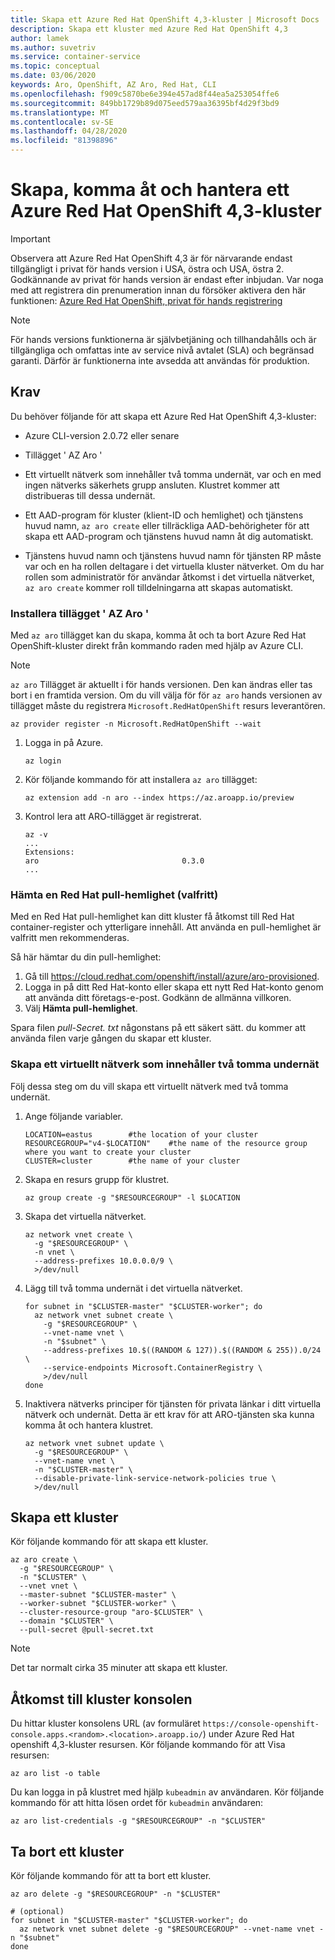 ```yaml
---
title: Skapa ett Azure Red Hat OpenShift 4,3-kluster | Microsoft Docs
description: Skapa ett kluster med Azure Red Hat OpenShift 4,3
author: lamek
ms.author: suvetriv
ms.service: container-service
ms.topic: conceptual
ms.date: 03/06/2020
keywords: Aro, OpenShift, AZ Aro, Red Hat, CLI
ms.openlocfilehash: f909c5870be6e394e457ad8f44ea5a253054ffe6
ms.sourcegitcommit: 849bb1729b89d075eed579aa36395bf4d29f3bd9
ms.translationtype: MT
ms.contentlocale: sv-SE
ms.lasthandoff: 04/28/2020
ms.locfileid: "81398896"
---
```

# <a name="create-access-and-manage-an-azure-red-hat-openshift-43-cluster"></a>Skapa, komma åt och hantera ett Azure Red Hat OpenShift 4,3-kluster

> [!IMPORTANT]
> Observera att Azure Red Hat OpenShift 4,3 är för närvarande endast tillgängligt i privat för hands version i USA, östra och USA, östra 2. Godkännande av privat för hands version är endast efter inbjudan. Var noga med att registrera din prenumeration innan du försöker aktivera den här funktionen: [Azure Red Hat OpenShift, privat för hands registrering](https://aka.ms/aro-preview-register)

> [!NOTE]
> För hands versions funktionerna är självbetjäning och tillhandahålls och är tillgängliga och omfattas inte av service nivå avtalet (SLA) och begränsad garanti. Därför är funktionerna inte avsedda att användas för produktion.

## <a name="prerequisites"></a>Krav

Du behöver följande för att skapa ett Azure Red Hat OpenShift 4,3-kluster:

- Azure CLI-version 2.0.72 eller senare
  
- Tillägget ' AZ Aro '

- Ett virtuellt nätverk som innehåller två tomma undernät, var och en med ingen nätverks säkerhets grupp ansluten.  Klustret kommer att distribueras till dessa undernät.

- Ett AAD-program för kluster (klient-ID och hemlighet) och tjänstens huvud namn, `az aro create` eller tillräckliga AAD-behörigheter för att skapa ett AAD-program och tjänstens huvud namn åt dig automatiskt.

- Tjänstens huvud namn och tjänstens huvud namn för tjänsten RP måste var och en ha rollen deltagare i det virtuella kluster nätverket.  Om du har rollen som administratör för användar åtkomst i det virtuella nätverket, `az aro create` kommer roll tilldelningarna att skapas automatiskt.

### <a name="install-the-az-aro-extension"></a>Installera tillägget ' AZ Aro '
Med `az aro` tillägget kan du skapa, komma åt och ta bort Azure Red Hat OpenShift-kluster direkt från kommando raden med hjälp av Azure CLI.

> [!Note] 
> `az aro` Tillägget är aktuellt i för hands versionen. Den kan ändras eller tas bort i en framtida version.
> Om du vill välja för för `az aro` hands versionen av tillägget måste du registrera `Microsoft.RedHatOpenShift` resurs leverantören.
> 
>    ```console
>    az provider register -n Microsoft.RedHatOpenShift --wait
>    ```

1. Logga in på Azure.

   ```console
   az login
   ```

2. Kör följande kommando för att installera `az aro` tillägget:

   ```console
   az extension add -n aro --index https://az.aroapp.io/preview
   ```

3. Kontrol lera att ARO-tillägget är registrerat.

   ```console
   az -v
   ...
   Extensions:
   aro                                0.3.0
   ...
   ```

### <a name="get-a-red-hat-pull-secret-optional"></a>Hämta en Red Hat pull-hemlighet (valfritt)

Med en Red Hat pull-hemlighet kan ditt kluster få åtkomst till Red Hat container-register och ytterligare innehåll. Att använda en pull-hemlighet är valfritt men rekommenderas.

Så här hämtar du din pull-hemlighet:

1. Gå till https://cloud.redhat.com/openshift/install/azure/aro-provisioned.
1. Logga in på ditt Red Hat-konto eller skapa ett nytt Red Hat-konto genom att använda ditt företags-e-post. Godkänn de allmänna villkoren.
1. Välj **Hämta pull-hemlighet**.

Spara filen *pull-Secret. txt* någonstans på ett säkert sätt. du kommer att använda filen varje gången du skapar ett kluster.

### <a name="create-a-virtual-network-containing-two-empty-subnets"></a>Skapa ett virtuellt nätverk som innehåller två tomma undernät

Följ dessa steg om du vill skapa ett virtuellt nätverk med två tomma undernät.

1. Ange följande variabler.

   ```console
   LOCATION=eastus        #the location of your cluster
   RESOURCEGROUP="v4-$LOCATION"    #the name of the resource group where you want to create your cluster
   CLUSTER=cluster        #the name of your cluster
   ```

2. Skapa en resurs grupp för klustret.

   ```console
   az group create -g "$RESOURCEGROUP" -l $LOCATION
   ```

3. Skapa det virtuella nätverket.

   ```console
   az network vnet create \
     -g "$RESOURCEGROUP" \
     -n vnet \
     --address-prefixes 10.0.0.0/9 \
     >/dev/null
   ```

4. Lägg till två tomma undernät i det virtuella nätverket.

   ```console
   for subnet in "$CLUSTER-master" "$CLUSTER-worker"; do
     az network vnet subnet create \
       -g "$RESOURCEGROUP" \
       --vnet-name vnet \
       -n "$subnet" \
       --address-prefixes 10.$((RANDOM & 127)).$((RANDOM & 255)).0/24 \
       --service-endpoints Microsoft.ContainerRegistry \
       >/dev/null
   done
   ```

5. Inaktivera nätverks principer för tjänsten för privata länkar i ditt virtuella nätverk och undernät. Detta är ett krav för att ARO-tjänsten ska kunna komma åt och hantera klustret.

   ```console
   az network vnet subnet update \
     -g "$RESOURCEGROUP" \
     --vnet-name vnet \
     -n "$CLUSTER-master" \
     --disable-private-link-service-network-policies true \
     >/dev/null
   ```

## <a name="create-a-cluster"></a>Skapa ett kluster

Kör följande kommando för att skapa ett kluster.

```console
az aro create \
  -g "$RESOURCEGROUP" \
  -n "$CLUSTER" \
  --vnet vnet \
  --master-subnet "$CLUSTER-master" \
  --worker-subnet "$CLUSTER-worker" \
  --cluster-resource-group "aro-$CLUSTER" \
  --domain "$CLUSTER" \
  --pull-secret @pull-secret.txt
```

>[!NOTE]
> Det tar normalt cirka 35 minuter att skapa ett kluster.

## <a name="access-the-cluster-console"></a>Åtkomst till kluster konsolen

Du hittar kluster konsolens URL (av formuläret `https://console-openshift-console.apps.<random>.<location>.aroapp.io/`) under Azure Red Hat openshift 4,3-kluster resursen. Kör följande kommando för att Visa resursen:

```console
az aro list -o table
```

Du kan logga in på klustret med hjälp `kubeadmin` av användaren.  Kör följande kommando för att hitta lösen ordet för `kubeadmin` användaren:

```dotnetcli
az aro list-credentials -g "$RESOURCEGROUP" -n "$CLUSTER"
```

## <a name="delete-a-cluster"></a>Ta bort ett kluster

Kör följande kommando för att ta bort ett kluster.

```console
az aro delete -g "$RESOURCEGROUP" -n "$CLUSTER"

# (optional)
for subnet in "$CLUSTER-master" "$CLUSTER-worker"; do
  az network vnet subnet delete -g "$RESOURCEGROUP" --vnet-name vnet -n "$subnet"
done
```
